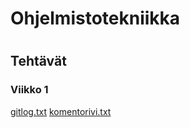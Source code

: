 # Ohjelmistotekniikka <h1>
  ## Tehtävät
  ### Viikko 1
  
  [gitlog.txt](https://github.com/jjkolari/ot-harjoitustyo/blob/master/laskarit/viikko1/gitlog.txt)
  [komentorivi.txt](https://github.com/jjkolari/ot-harjoitustyo/blob/master/laskarit/viikko1/komentorivi.txt)
